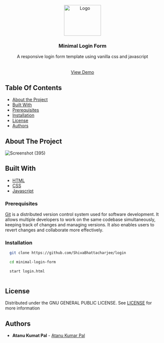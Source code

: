 <p align="center">
  <a href="https://github.com/ShivaBhattacharjee/AnimeTrix">
    <img src="https://user-images.githubusercontent.com/95211406/227517368-8f68c2b7-8c3c-4849-a12a-ff27f23537e3.gif" alt="Logo" width="120px" height="100px">
  </a>
<br/>


  
  <h3 align="center">Minimal Login Form</h3>

  <p align="center">
    A responsive login form template using vanilla css and javascript
    <br/>
    <br/>
    <br/>
    <a href="https://github.com/MackDev-sudo">View Demo</a>
  </p>
</p>



## Table Of Contents

* [About the Project](#about-the-project)
* [Built With](#built-with)
* [Prerequisites](#prerequisites)
* [Installation](#installation)
* [License](#license)
* [Authors](#authors)

## About The Project

![Screenshot (395)](https://user-images.githubusercontent.com/95211406/227514942-24406878-39a1-46ab-a137-02c77d0849ac.png)

 


## Built With


* [HTML](https://www.w3schools.com/html/#gsc.tab=0)
* [CSS](https://developer.mozilla.org/en-US/docs/Web/CSS)
* [Javascript](https://www.w3schools.com/js/js_intro.asp)



### Prerequisites

<a href="https://git-scm.com/downloads" >Git</a> is a distributed version control system used for software development. It allows multiple developers to work on the same codebase simultaneously, keeping track of changes and managing versions. It also enables users to revert changes and collaborate more effectively.



### Installation
```sh
  git clone https://github.com/ShivaBhattacharjee/login
  
  cd minimal-login-form
  
  start login.html
  
```

## License

Distributed under the GNU GENERAL PUBLIC LICENSE. See [LICENSE](https://github.com/ShivaBhattacharjee/minimal-login-form/blob/main/LICENSE) for more information

## Authors

* **Atanu Kumat Pal** - [Atanu Kumar Pal](https://github.com/MackDev-sudo) 